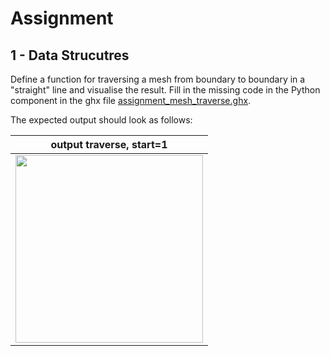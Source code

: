 # Assignment

## 1 - Data Strucutres

Define a function for traversing a mesh from boundary to boundary in a "straight" line and
visualise the result. Fill in the missing code in the Python component in the ghx file [assignment_mesh_traverse.ghx](assignment\assignment_mesh_traverse.ghx).

The expected output should look as follows:

| output traverse, start=1  |
| ---- |
| <img src="images/mesh_traverse.jpeg" width="300px" a/> |

